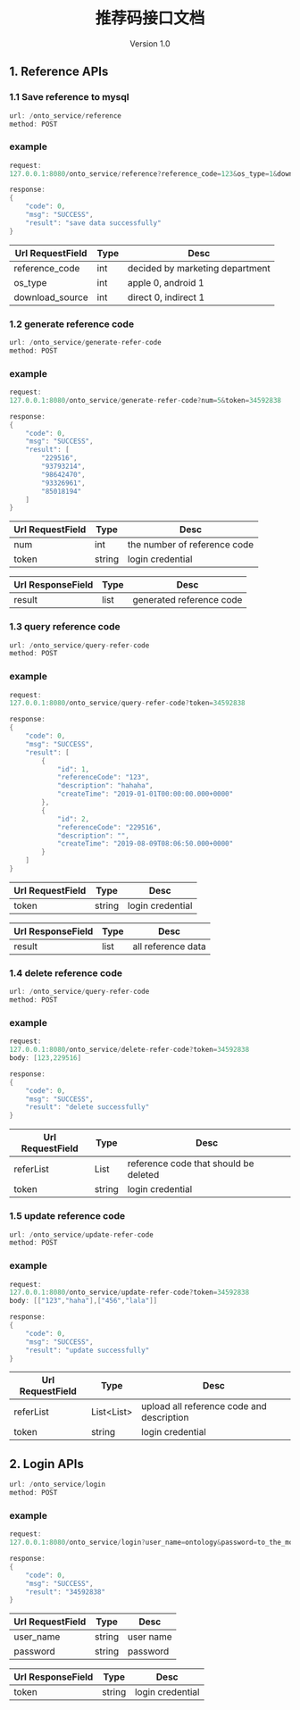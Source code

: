 <h1 align="center">推荐码接口文档</h1>
<p align="center" class="version">Version 1.0</p>

## 1. Reference APIs

### 1.1 Save reference to mysql
```java
url: /onto_service/reference
method: POST
```

### example
```java
request:
127.0.0.1:8080/onto_service/reference?reference_code=123&os_type=1&download_source=1

response:
{
    "code": 0,
    "msg": "SUCCESS",
    "result": "save data successfully"
}
```

| Url RequestField | Type | Desc|
| -------------- | --------| ---|
|reference_code | int| decided by marketing department|
| os_type | int | apple 0, android 1|
| download_source | int | direct 0, indirect 1|


### 1.2 generate reference code
```java
url: /onto_service/generate-refer-code
method: POST
```

### example
```java
request:
127.0.0.1:8080/onto_service/generate-refer-code?num=5&token=34592838

response:
{
    "code": 0,
    "msg": "SUCCESS",
    "result": [
        "229516",
        "93793214",
        "98642470",
        "93326961",
        "85018194"
    ]
}
```

| Url RequestField | Type | Desc|
| -------------- | --------| ---|
| num | int| the number of reference code|
| token | string | login credential|

| Url ResponseField | Type | Desc|
| -------------- | --------| ---|
| result | list | generated reference code |

### 1.3 query reference code
```java
url: /onto_service/query-refer-code
method: POST
```

### example
```java
request:
127.0.0.1:8080/onto_service/query-refer-code?token=34592838

response:
{
    "code": 0,
    "msg": "SUCCESS",
    "result": [
        {
            "id": 1,
            "referenceCode": "123",
            "description": "hahaha",
            "createTime": "2019-01-01T00:00:00.000+0000"
        },
        {
            "id": 2,
            "referenceCode": "229516",
            "description": "",
            "createTime": "2019-08-09T08:06:50.000+0000"
        }
    ]
}
```

| Url RequestField | Type | Desc|
| -------------- | --------| ---|
| token | string | login credential|

| Url ResponseField | Type | Desc|
| -------------- | --------| ---|
| result | list | all reference data |


### 1.4 delete reference code
```java
url: /onto_service/query-refer-code
method: POST
```

### example
```java
request:
127.0.0.1:8080/onto_service/delete-refer-code?token=34592838
body: [123,229516]

response:
{
    "code": 0,
    "msg": "SUCCESS",
    "result": "delete successfully"
}
```

| Url RequestField | Type | Desc|
| -------------- | --------| ---|
| referList | List<string> | reference code that should be deleted|
| token | string | login credential|

### 1.5 update reference code

```java
url: /onto_service/update-refer-code
method: POST
```

### example
```java
request:
127.0.0.1:8080/onto_service/update-refer-code?token=34592838
body: [["123","haha"],["456","lala"]]

response:
{
    "code": 0,
    "msg": "SUCCESS",
    "result": "update successfully"
}
```

| Url RequestField | Type | Desc|
| -------------- | --------| ---|
| referList | List<List<string>>| upload all reference code and description|
| token | string | login credential|


## 2. Login APIs
```java
url: /onto_service/login
method: POST
```

### example
```java
request:
127.0.0.1:8080/onto_service/login?user_name=ontology&password=to_the_moon

response:
{
    "code": 0,
    "msg": "SUCCESS",
    "result": "34592838"
}
```

| Url RequestField | Type | Desc|
| -------------- | --------| ---|
|user_name | string | user name|
| password | string | password |

| Url ResponseField | Type | Desc|
| -------------- | --------| ---|
| token | string | login credential |


